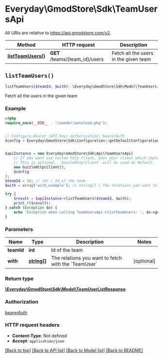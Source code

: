 # Everyday\GmodStore\Sdk\TeamUsersApi

All URIs are relative to https://api.gmodstore.com/v2.

Method | HTTP request | Description
------------- | ------------- | -------------
[**listTeamUsers()**](TeamUsersApi.md#listTeamUsers) | **GET** /teams/{team_id}/users | Fetch all the users in the given team


## `listTeamUsers()`

```php
listTeamUsers($teamId, $with): \Everyday\GmodStore\Sdk\Model\TeamUserListResponse
```

Fetch all the users in the given team

### Example

```php
<?php
require_once(__DIR__ . '/vendor/autoload.php');


// Configure Bearer (API Key) authorization: bearerAuth
$config = Everyday\GmodStore\Sdk\Configuration::getDefaultConfiguration()->setAccessToken('YOUR_ACCESS_TOKEN');


$apiInstance = new Everyday\GmodStore\Sdk\Api\TeamUsersApi(
    // If you want use custom http client, pass your client which implements `GuzzleHttp\ClientInterface`.
    // This is optional, `GuzzleHttp\Client` will be used as default.
    new GuzzleHttp\Client(),
    $config
);
$teamId = 56; // int | Id of the team
$with = array('with_example'); // string[] | The relations you want to fetch with the `TeamUser`

try {
    $result = $apiInstance->listTeamUsers($teamId, $with);
    print_r($result);
} catch (Exception $e) {
    echo 'Exception when calling TeamUsersApi->listTeamUsers: ', $e->getMessage(), PHP_EOL;
}
```

### Parameters

Name | Type | Description  | Notes
------------- | ------------- | ------------- | -------------
 **teamId** | **int**| Id of the team |
 **with** | [**string[]**](../Model/string.md)| The relations you want to fetch with the &#x60;TeamUser&#x60; | [optional]

### Return type

[**\Everyday\GmodStore\Sdk\Model\TeamUserListResponse**](../Model/TeamUserListResponse.md)

### Authorization

[bearerAuth](../../README.md#bearerAuth)

### HTTP request headers

- **Content-Type**: Not defined
- **Accept**: `application/json`

[[Back to top]](#) [[Back to API list]](../../README.md#endpoints)
[[Back to Model list]](../../README.md#models)
[[Back to README]](../../README.md)
